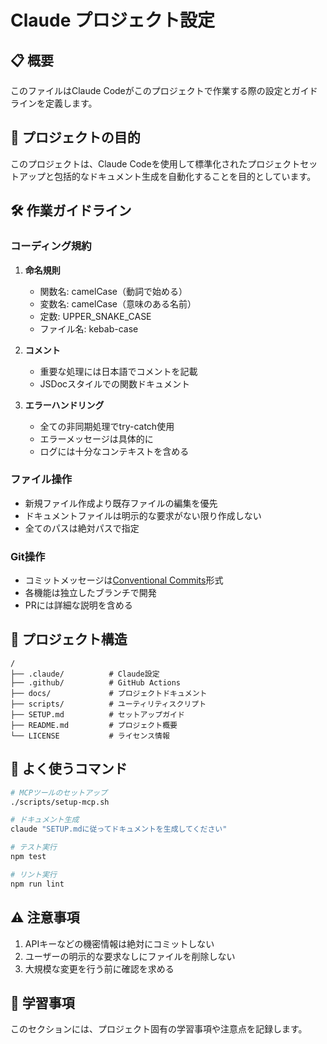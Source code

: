 # Claude プロジェクト設定

## 📋 概要

このファイルはClaude Codeがこのプロジェクトで作業する際の設定とガイドラインを定義します。

## 🎯 プロジェクトの目的

このプロジェクトは、Claude Codeを使用して標準化されたプロジェクトセットアップと包括的なドキュメント生成を自動化することを目的としています。

## 🛠️ 作業ガイドライン

### コーディング規約

1. **命名規則**
   - 関数名: camelCase（動詞で始める）
   - 変数名: camelCase（意味のある名前）
   - 定数: UPPER_SNAKE_CASE
   - ファイル名: kebab-case

2. **コメント**
   - 重要な処理には日本語でコメントを記載
   - JSDocスタイルでの関数ドキュメント

3. **エラーハンドリング**
   - 全ての非同期処理でtry-catch使用
   - エラーメッセージは具体的に
   - ログには十分なコンテキストを含める

### ファイル操作

- 新規ファイル作成より既存ファイルの編集を優先
- ドキュメントファイルは明示的な要求がない限り作成しない
- 全てのパスは絶対パスで指定

### Git操作

- コミットメッセージは[Conventional Commits](https://www.conventionalcommits.org/)形式
- 各機能は独立したブランチで開発
- PRには詳細な説明を含める

## 📁 プロジェクト構造

```
/
├── .claude/          # Claude設定
├── .github/          # GitHub Actions
├── docs/             # プロジェクトドキュメント
├── scripts/          # ユーティリティスクリプト
├── SETUP.md          # セットアップガイド
├── README.md         # プロジェクト概要
└── LICENSE           # ライセンス情報
```

## 🚀 よく使うコマンド

```bash
# MCPツールのセットアップ
./scripts/setup-mcp.sh

# ドキュメント生成
claude "SETUP.mdに従ってドキュメントを生成してください"

# テスト実行
npm test

# リント実行
npm run lint
```

## ⚠️ 注意事項

1. APIキーなどの機密情報は絶対にコミットしない
2. ユーザーの明示的な要求なしにファイルを削除しない
3. 大規模な変更を行う前に確認を求める

## 📝 学習事項

このセクションには、プロジェクト固有の学習事項や注意点を記録します。

<!-- 学習事項をここに追加 -->